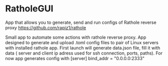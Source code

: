 # RatholeGUI
App that allows you to generate, send and run configs of Rathole reverse proxy https://github.com/rapiz1/rathole


Small app to automate some actions with rathole reverse proxy. App designed to generate and upload .toml config files to pair of Linux servers with installed rathole app.
First launch will generate data.json file, fill it with data ( server and client ip adress used for ssh connection, ports, paths).
For now app generates config with
[server]
bind_addr = "0.0.0.0:2333"
